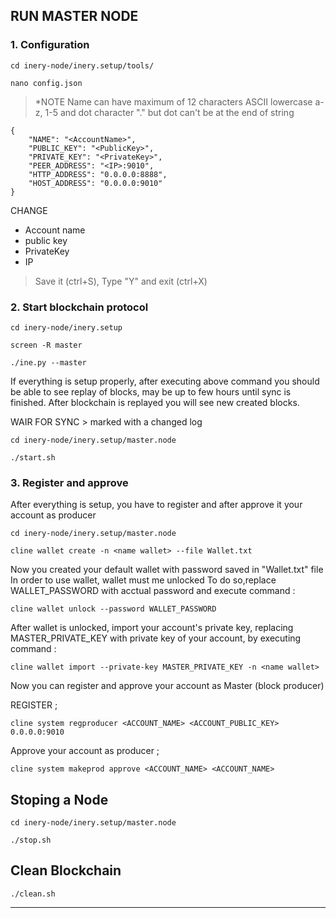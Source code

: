 ## RUN MASTER NODE 

### 1. Configuration

```
cd inery-node/inery.setup/tools/
```

```
nano config.json
```
> *NOTE Name can have maximum of 12 characters ASCII lowercase a-z, 1-5 and dot character "." but dot can't be at the end of string

```"MASTER_ACCOUNT":
{
    "NAME": "<AccountName>",
    "PUBLIC_KEY": "<PublicKey>",
    "PRIVATE_KEY": "<PrivateKey>",
    "PEER_ADDRESS": "<IP>:9010",
    "HTTP_ADDRESS": "0.0.0.0:8888",
    "HOST_ADDRESS": "0.0.0.0:9010"
}
```
CHANGE

* Account name 
* public key 
* PrivateKey
* IP

> Save it (ctrl+S), Type "Y" and exit (ctrl+X)

### 2. Start blockchain protocol

```
cd inery-node/inery.setup
```

```
screen -R master
```

```
./ine.py --master
```

If everything is setup properly, after executing above command you should be able to see replay of blocks, may be up to few hours until sync is finished. After blockchain is replayed you will see new created blocks.

WAIR FOR SYNC > marked with a changed log

```
cd inery-node/inery.setup/master.node
```

```
./start.sh
```

### 3. Register and approve

After everything is setup, you have to register and after approve it your account as producer

```
cd inery-node/inery.setup/master.node
```

```
cline wallet create -n <name wallet> --file Wallet.txt
```

Now you created your default wallet with password saved in "Wallet.txt" file In order to use wallet, 
wallet must me unlocked To do so,replace WALLET_PASSWORD with acctual password and execute command :

```
cline wallet unlock --password WALLET_PASSWORD
```

After wallet is unlocked, import your account's private key, replacing MASTER_PRIVATE_KEY with private key of your account, by executing command :

```
cline wallet import --private-key MASTER_PRIVATE_KEY -n <name wallet>
```

Now you can register and approve your account as Master (block producer)

REGISTER ;
```
cline system regproducer <ACCOUNT_NAME> <ACCOUNT_PUBLIC_KEY> 0.0.0.0:9010
```

Approve your account as producer ;
```
cline system makeprod approve <ACCOUNT_NAME> <ACCOUNT_NAME>
```


## Stoping a Node

```
cd inery-node/inery.setup/master.node
```

```
./stop.sh
```


## Clean Blockchain 

```
./clean.sh
```

---





